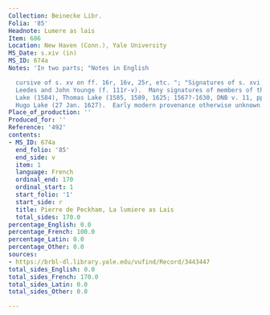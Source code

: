 ```yaml
---
Collection: Beinecke Libr.
Folia: '85'
Headnote: Lumere as lais
Item: 686
Location: New Haven (Conn.), Yale University
MS_Date: s.xiv (in)
MS_ID: 674a
Notes: 'In two parts; "Notes in English

  cursive of s. xv on ff. 16r, 16v, 25r, etc. "; "Signatures of s. xvi include Thomas
  Leedes and John Younge (f. 111r-v).  Many signatures of members of the Lake family:  Robert
  Lake (1584), Thomas Lake (1585, 1589, 1625; 1567?-1630, DNB v. 11, pp. 417-19) and
  Hugo Lake (27 Jan. 1627).  Early modern provenance otherwise unknown."'
Place_of_production: ''
Produced_for: ''
Reference: '492'
contents:
- MS_ID: 674a
  end_folio: '85'
  end_side: v
  item: 1
  language: French
  ordinal_end: 170
  ordinal_start: 1
  start_folio: '1'
  start_side: r
  title: Pierre de Peckham, La lumiere as Lais
  total_sides: 170.0
percentage_English: 0.0
percentage_French: 100.0
percentage_Latin: 0.0
percentage_Other: 0.0
sources:
- https://brbl-dl.library.yale.edu/vufind/Record/3443447
total_sides_English: 0.0
total_sides_French: 170.0
total_sides_Latin: 0.0
total_sides_Other: 0.0

---
```

